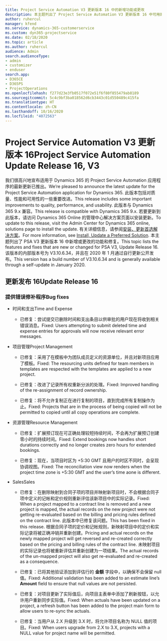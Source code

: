 ```yaml
---
title: Project Service Automation V3 更新版本 16 中的新增功能或更改
description: 本主题列出了 Project Service Automation V3 更新版本 16 中可用的功能和修复。
author: ruhercul
manager: kfend
ms.service: dynamics-365-customerservice
ms.custom: dyn365-projectservice
ms.date: 02/18/2020
ms.topic: article
ms.author: ruhercul
audience: Admin
search.audienceType:
- admin
- customizer
- enduser
search.app:
- D365CE
- D365PS
- ProjectOperations
ms.openlocfilehash: f277d23e3fb0517f072e51f6f80f855479ab8189
ms.sourcegitcommit: 5c4c9bf3ba018562d6cb3443c01d550489c415fa
ms.translationtype: HT
ms.contentlocale: zh-CN
ms.lasthandoff: 10/16/2020
ms.locfileid: "4072563"
---
```

# <a name="project-service-automation-update-release-16-v3"></a><span data-ttu-id="492a7-103">Project Service Automation V3 更新版本 16</span><span class="sxs-lookup"><span data-stu-id="492a7-103">Project Service Automation Update Release 16, V3</span></span>

<span data-ttu-id="492a7-104">我们很高兴地宣布适用于 Dynamics 365 的 Project Service Automation 应用程序的最新更新已推出。</span><span class="sxs-lookup"><span data-stu-id="492a7-104">We’re pleased to announce the latest update for the Project Service Automation application for Dynamics 365.</span></span> <span data-ttu-id="492a7-105">此版本包括对质量、性能和可用性的一些重要改进。</span><span class="sxs-lookup"><span data-stu-id="492a7-105">This release includes some important improvements to quality, performance, and usability.</span></span>  <span data-ttu-id="492a7-106">此版本与 Dynamics 365 9.x 兼容。</span><span class="sxs-lookup"><span data-stu-id="492a7-106">This release is compatible with Dynamics 365 9.x.</span></span> <span data-ttu-id="492a7-107">若要更新到此版本，请访问 Dynamics 365 Online 的管理中心解决方案页面以安装更新。</span><span class="sxs-lookup"><span data-stu-id="492a7-107">To update to this release, visit the Admin Center for Dynamics 365 online, solutions page to install the update.</span></span> <span data-ttu-id="492a7-108">有关详细信息，请参阅[安装、更新首选解决方案](https://docs.microsoft.com/dynamics365/project-service/upgrade-psa-home-page)。</span><span class="sxs-lookup"><span data-stu-id="492a7-108">For more information, see [Install, Update a Preferred Solution](https://docs.microsoft.com/dynamics365/project-service/upgrade-psa-home-page).</span></span>
<span data-ttu-id="492a7-109">本主题列出了 PSA V3 更新版本 16 中新增或更改的功能和修复。</span><span class="sxs-lookup"><span data-stu-id="492a7-109">This topic lists the features and fixes that are new or changed for PSA V3, Update Release 16.</span></span> <span data-ttu-id="492a7-110">该版本的内部版本号为 V3.10.6.34，并且在 2020 年 1 月通过自行更新公开发布。</span><span class="sxs-lookup"><span data-stu-id="492a7-110">This version has a build number of V3.10.6.34 and is generally available through a self-update in January 2020.</span></span>


## <a name="update-release-16"></a><span data-ttu-id="492a7-111">更新发布 16</span><span class="sxs-lookup"><span data-stu-id="492a7-111">Update Release 16</span></span>

### <a name="bug-fixes"></a><span data-ttu-id="492a7-112">提供错误修补程序</span><span class="sxs-lookup"><span data-stu-id="492a7-112">Bug fixes</span></span>

-   <span data-ttu-id="492a7-113">时间和支出</span><span class="sxs-lookup"><span data-stu-id="492a7-113">Time and Expense</span></span>

    -   <span data-ttu-id="492a7-114">已修复：尝试提交已删除时间和支出条目以供审批的用户现在将收到相关错误消息。</span><span class="sxs-lookup"><span data-stu-id="492a7-114">Fixed: Users attempting to submit deleted time and expense entries for approvals will now receive relevant error messages.</span></span>

-   <span data-ttu-id="492a7-115">项目管理</span><span class="sxs-lookup"><span data-stu-id="492a7-115">Project Management</span></span>

    -   <span data-ttu-id="492a7-116">已修复：采用了在模板中为团队成员定义的资源单位，并且对新项目应用了模板。</span><span class="sxs-lookup"><span data-stu-id="492a7-116">Fixed: The resourcing units defined for team members in templates are respected with the templates are applied to a new project.</span></span>

    -   <span data-ttu-id="492a7-117">已修复：改进了记录所有权重新分派的处理。</span><span class="sxs-lookup"><span data-stu-id="492a7-117">Fixed: Improved handling of the re-assignment of record ownership.</span></span>

    -   <span data-ttu-id="492a7-118">已修复：将不允许复制正在进行复制的项目，直到完成所有复制操作为止。</span><span class="sxs-lookup"><span data-stu-id="492a7-118">Fixed: Projects that are in the process of being copied will not be permitted to copied until all copy operations are complete.</span></span>

-   <span data-ttu-id="492a7-119">资源管理</span><span class="sxs-lookup"><span data-stu-id="492a7-119">Resource Management</span></span>

    -   <span data-ttu-id="492a7-120">已修复：扩展预订现在可正确处理较短持续时间，不会再为扩展预订创建零小时的持续时间。</span><span class="sxs-lookup"><span data-stu-id="492a7-120">Fixed: Extend bookings now handles short durations correctly and no longer creates zero hours for extended bookings.</span></span>

    -   <span data-ttu-id="492a7-121">已修复：现在，当项目时区为 +5:30 GMT 且用户的时区不同时，会呈现协调视图。</span><span class="sxs-lookup"><span data-stu-id="492a7-121">Fixed: The reconciliation view now renders when the project time zone is +5:30 GMT and the user’s time aone is different.</span></span>

-   <span data-ttu-id="492a7-122">Sales</span><span class="sxs-lookup"><span data-stu-id="492a7-122">Sales</span></span>

    -   <span data-ttu-id="492a7-123">已修复：在删除映射到合同子项的项目并映射新项目时，不会根据合同子项中定义的记帐和定价规则重新评估该新项目中的实际记录。</span><span class="sxs-lookup"><span data-stu-id="492a7-123">Fixed: When a project mapped to a contract line is removed and a new project is mapped, the actual records on the new project were not getting re-evaluated based on the billing and pricing rules defined on the contract line.</span></span> <span data-ttu-id="492a7-124">此版本中已修复该问题。</span><span class="sxs-lookup"><span data-stu-id="492a7-124">This has been fixed in this release.</span></span> <span data-ttu-id="492a7-125">根据合同子项的定价和记帐规则，新映射项目中的定价和实际记录将被正确冲销并重新创建。</span><span class="sxs-lookup"><span data-stu-id="492a7-125">Pricing and actual records on the newly mapped project will get reversed and re-created correctly based on the pricing and billing rules of the contract line.</span></span> <span data-ttu-id="492a7-126">未映射项目的实际记录也将被重新评估并重新创建为一项结果。</span><span class="sxs-lookup"><span data-stu-id="492a7-126">The actual records of the un-mapped project will also get re-evaluated and re-created as a consequence.</span></span>

    -   <span data-ttu-id="492a7-127">已修复：已将其他验证添加到评估行的 **金额** 字段中，以确保不会保留 null 值。</span><span class="sxs-lookup"><span data-stu-id="492a7-127">Fixed: Additional validation has been added to an estimate line’s **Amount** field to ensure that null values are not persisted.</span></span>

    -   <span data-ttu-id="492a7-128">已修复：对项目更新了实际值后，向项目主表单中添加了刷新按钮，以允许用户重新同步实际值。</span><span class="sxs-lookup"><span data-stu-id="492a7-128">Fixed: When actuals have been updated on a project, a refresh button has been added to the project main form to allow users to re-sync the actuals.</span></span>

    -   <span data-ttu-id="492a7-129">已修复：当用户从 2.X 升级到 3.X 时，将允许项目名称为 NULL 值的项目。</span><span class="sxs-lookup"><span data-stu-id="492a7-129">Fixed: When users upgrade from 2.X to 3.X, projects with a NULL value for project name will be permitted.</span></span>

